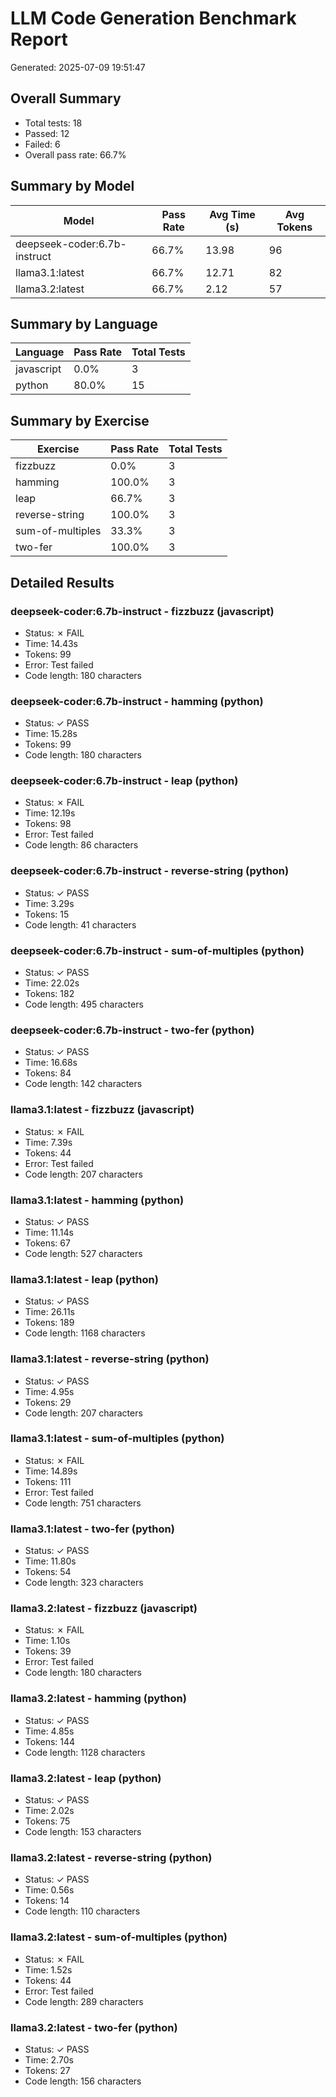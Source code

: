 # LLM Code Generation Benchmark Report

Generated: 2025-07-09 19:51:47

## Overall Summary
- Total tests: 18
- Passed: 12
- Failed: 6
- Overall pass rate: 66.7%

## Summary by Model

| Model | Pass Rate | Avg Time (s) | Avg Tokens |
|-------|-----------|--------------|------------|
| deepseek-coder:6.7b-instruct | 66.7% | 13.98 | 96 |
| llama3.1:latest | 66.7% | 12.71 | 82 |
| llama3.2:latest | 66.7% | 2.12 | 57 |

## Summary by Language

| Language | Pass Rate | Total Tests |
|----------|-----------|-------------|
| javascript | 0.0% | 3 |
| python | 80.0% | 15 |

## Summary by Exercise

| Exercise | Pass Rate | Total Tests |
|----------|-----------|-------------|
| fizzbuzz | 0.0% | 3 |
| hamming | 100.0% | 3 |
| leap | 66.7% | 3 |
| reverse-string | 100.0% | 3 |
| sum-of-multiples | 33.3% | 3 |
| two-fer | 100.0% | 3 |

## Detailed Results

### deepseek-coder:6.7b-instruct - fizzbuzz (javascript)
- Status: ✗ FAIL
- Time: 14.43s
- Tokens: 99
- Error: Test failed
- Code length: 180 characters

### deepseek-coder:6.7b-instruct - hamming (python)
- Status: ✓ PASS
- Time: 15.28s
- Tokens: 99
- Code length: 180 characters

### deepseek-coder:6.7b-instruct - leap (python)
- Status: ✗ FAIL
- Time: 12.19s
- Tokens: 98
- Error: Test failed
- Code length: 86 characters

### deepseek-coder:6.7b-instruct - reverse-string (python)
- Status: ✓ PASS
- Time: 3.29s
- Tokens: 15
- Code length: 41 characters

### deepseek-coder:6.7b-instruct - sum-of-multiples (python)
- Status: ✓ PASS
- Time: 22.02s
- Tokens: 182
- Code length: 495 characters

### deepseek-coder:6.7b-instruct - two-fer (python)
- Status: ✓ PASS
- Time: 16.68s
- Tokens: 84
- Code length: 142 characters

### llama3.1:latest - fizzbuzz (javascript)
- Status: ✗ FAIL
- Time: 7.39s
- Tokens: 44
- Error: Test failed
- Code length: 207 characters

### llama3.1:latest - hamming (python)
- Status: ✓ PASS
- Time: 11.14s
- Tokens: 67
- Code length: 527 characters

### llama3.1:latest - leap (python)
- Status: ✓ PASS
- Time: 26.11s
- Tokens: 189
- Code length: 1168 characters

### llama3.1:latest - reverse-string (python)
- Status: ✓ PASS
- Time: 4.95s
- Tokens: 29
- Code length: 207 characters

### llama3.1:latest - sum-of-multiples (python)
- Status: ✗ FAIL
- Time: 14.89s
- Tokens: 111
- Error: Test failed
- Code length: 751 characters

### llama3.1:latest - two-fer (python)
- Status: ✓ PASS
- Time: 11.80s
- Tokens: 54
- Code length: 323 characters

### llama3.2:latest - fizzbuzz (javascript)
- Status: ✗ FAIL
- Time: 1.10s
- Tokens: 39
- Error: Test failed
- Code length: 180 characters

### llama3.2:latest - hamming (python)
- Status: ✓ PASS
- Time: 4.85s
- Tokens: 144
- Code length: 1128 characters

### llama3.2:latest - leap (python)
- Status: ✓ PASS
- Time: 2.02s
- Tokens: 75
- Code length: 153 characters

### llama3.2:latest - reverse-string (python)
- Status: ✓ PASS
- Time: 0.56s
- Tokens: 14
- Code length: 110 characters

### llama3.2:latest - sum-of-multiples (python)
- Status: ✗ FAIL
- Time: 1.52s
- Tokens: 44
- Error: Test failed
- Code length: 289 characters

### llama3.2:latest - two-fer (python)
- Status: ✓ PASS
- Time: 2.70s
- Tokens: 27
- Code length: 156 characters
